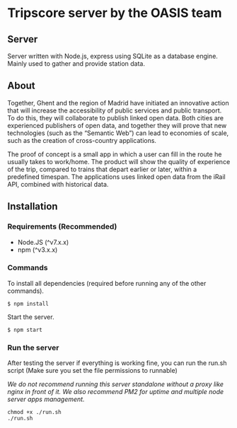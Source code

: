 # Tripscore server by the OASIS team
## Server
Server written with Node.js, express using SQLite as a database engine.
Mainly used to gather and provide station data.

## About
Together, Ghent and the region of Madrid have initiated an innovative action that will increase the accessibility of public services and public transport. To do this, they will collaborate to publish linked open data. Both cities are experienced publishers of open data, and together they will prove that new technologies (such as the “Semantic Web”) can lead to economies of scale, such as the creation of cross-country applications.

The proof of concept is a small app in which a user can fill in the route he usually takes to work/home. The product will show the quality of experience of the trip, compared to trains that depart earlier or later, within a predefined timespan.
The applications uses linked open data from the iRail API, combined with historical data.

## Installation
### Requirements (Recommended)
* Node.JS (^v7.x.x)
* npm (^v3.x.x)

### Commands
To install all dependencies (required before running any of the other commands).
```
$ npm install
```
Start the server.
```
$ npm start
```

### Run the server
After testing the server if everything is working fine, you can run the run.sh script (Make sure you set the file permissions to runnable)

*We do not recommend running this server standalone without a proxy like nginx in front of it. We also recommend PM2 for uptime and multiple node server apps management.*
```
chmod +x ./run.sh
./run.sh
```